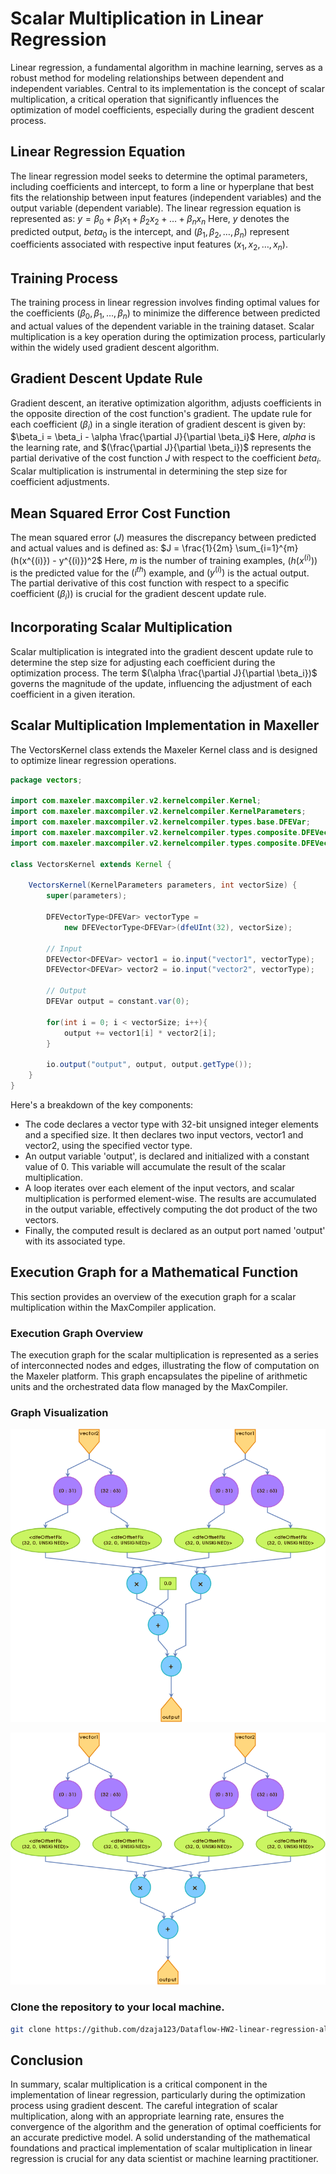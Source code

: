 # Scalar Multiplication in Linear Regression
Linear regression, a fundamental algorithm in machine learning, serves as a robust method for modeling relationships between dependent and independent variables. Central to its implementation is the concept of scalar multiplication, a critical operation that significantly influences the optimization of model coefficients, especially during the gradient descent process.

## Linear Regression Equation
The linear regression model seeks to determine the optimal parameters, including coefficients and intercept, to form a line or hyperplane that best fits the relationship between input features (independent variables) and the output variable (dependent variable). The linear regression equation is represented as:
$`y = \beta_0 + \beta_1x_1 + \beta_2x_2 + \ldots + \beta_nx_n`$
Here, $`y`$ denotes the predicted output, $`beta_0`$ is the intercept, and $`(\beta_1, \beta_2, \ldots, \beta_n)`$ represent coefficients associated with respective input features $`(x_1, x_2, \ldots, x_n)`$.

## Training Process
The training process in linear regression involves finding optimal values for the coefficients ($`\beta_0, \beta_1, \ldots, \beta_n`$) to minimize the difference between predicted and actual values of the dependent variable in the training dataset. Scalar multiplication is a key operation during the optimization process, particularly within the widely used gradient descent algorithm.

## Gradient Descent Update Rule
Gradient descent, an iterative optimization algorithm, adjusts coefficients in the opposite direction of the cost function's gradient. The update rule for each coefficient ($`\beta_i`$) in a single iteration of gradient descent is given by:
$`\beta_i = \beta_i - \alpha \frac{\partial J}{\partial \beta_i}`$
Here, $`alpha`$ is the learning rate, and $`(\frac{\partial J}{\partial \beta_i})`$ represents the partial derivative of the cost function $`J`$ with respect to the coefficient $`beta_i`$. Scalar multiplication is instrumental in determining the step size for coefficient adjustments.

## Mean Squared Error Cost Function
The mean squared error ($`J`$) measures the discrepancy between predicted and actual values and is defined as:
$`J = \frac{1}{2m} \sum_{i=1}^{m} (h(x^{(i)}) - y^{(i)})^2`$
Here, $`m`$ is the number of training examples, $`(h(x^{(i)}))`$ is the predicted value for the $`(i^{th})`$ example, and $`(y^{(i)})`$ is the actual output. The partial derivative of this cost function with respect to a specific coefficient $`(\beta_i))`$ is crucial for the gradient descent update rule.

## Incorporating Scalar Multiplication
Scalar multiplication is integrated into the gradient descent update rule to determine the step size for adjusting each coefficient during the optimization process. The term $`(\alpha \frac{\partial J}{\partial \beta_i})`$ governs the magnitude of the update, influencing the adjustment of each coefficient in a given iteration.

## Scalar Multiplication Implementation in Maxeller
The VectorsKernel class extends the Maxeler Kernel class and is designed to optimize linear regression operations. 
```java
package vectors;

import com.maxeler.maxcompiler.v2.kernelcompiler.Kernel;
import com.maxeler.maxcompiler.v2.kernelcompiler.KernelParameters;
import com.maxeler.maxcompiler.v2.kernelcompiler.types.base.DFEVar;
import com.maxeler.maxcompiler.v2.kernelcompiler.types.composite.DFEVector;
import com.maxeler.maxcompiler.v2.kernelcompiler.types.composite.DFEVectorType;

class VectorsKernel extends Kernel {

	VectorsKernel(KernelParameters parameters, int vectorSize) {
		super(parameters);

		DFEVectorType<DFEVar> vectorType =
			new DFEVectorType<DFEVar>(dfeUInt(32), vectorSize);

		// Input
		DFEVector<DFEVar> vector1 = io.input("vector1", vectorType);
		DFEVector<DFEVar> vector2 = io.input("vector2", vectorType);
		
		// Output
		DFEVar output = constant.var(0);
		
		for(int i = 0; i < vectorSize; i++){
		    output += vector1[i] * vector2[i];
		}

		io.output("output", output, output.getType());
	}
}
```

Here's a breakdown of the key components:
- The code declares a vector type with 32-bit unsigned integer elements and a specified size. It then declares two input vectors, vector1 and vector2, using the specified vector type.
- An output variable 'output', is declared and initialized with a constant value of 0. This variable will accumulate the result of the scalar multiplication.
- A loop iterates over each element of the input vectors, and scalar multiplication is performed element-wise. The results are accumulated in the output variable, effectively computing the dot product of the two vectors.
- Finally, the computed result is declared as an output port named 'output' with its associated type.

## Execution Graph for a Mathematical Function
This section provides an overview of the execution graph for a scalar multiplication within the MaxCompiler application.

### Execution Graph Overview
The execution graph for the scalar multiplication is represented as a series of interconnected nodes and edges, illustrating the flow of computation on the Maxeler platform. 
This graph encapsulates the pipeline of arithmetic units and the orchestrated data flow managed by the MaxCompiler.

### Graph Visualization
![Graph1](Graphs/Vectors-VectorsKernel-original.png)

![Graph2](Graphs/Vectors-VectorsKernel-final-simulation.png)

### Clone the repository to your local machine.
```bash
git clone https://github.com/dzaja123/Dataflow-HW2-linear-regression-algorithm-Maxeler.git
```

## Conclusion
In summary, scalar multiplication is a critical component in the implementation of linear regression, particularly during the optimization process using gradient descent. The careful integration of scalar multiplication, along with an appropriate learning rate, ensures the convergence of the algorithm and the generation of optimal coefficients for an accurate predictive model. A solid understanding of the mathematical foundations and practical implementation of scalar multiplication in linear regression is crucial for any data scientist or machine learning practitioner.
